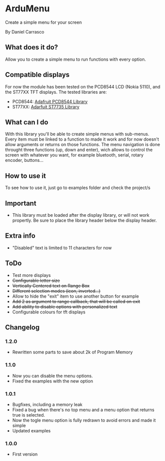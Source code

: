 # ArduMenu
Create a simple menu for your screen

By Daniel Carrasco

## What does it do?
Allow you to create a simple menu to run functions with every option.

## Compatible displays
For now the module has been tested on the PCD8544 LCD (Nokia 5110), and the ST77XX TFT displays. The tested libraries are:

- PCD8544: [Adafruit PCD8544 Library](https://github.com/adafruit/Adafruit-PCD8544-Nokia-5110-LCD-library)
- ST77XX: [Adarfuit ST7735 Library](https://github.com/adafruit/Adafruit-ST7735-Library)

## What can I do
With this library you'll be able to create simple menus with sub-menus. Every item must be linked to a function to made it work and for now doesn't allow arguments or returns on those functions. The menu navigation is done throught three functions (up, down and enter), wich allows to control the screen with whatever you want, for example bluetooth, serial, rotary encoder, buttons...

## How to use it
To see how to use it, just go to examples folder and check the project/s

## Important
- This library must be loaded after the display library, or will not work propertly. Be sure to place the library header below the display header.

## Extra info
* "Disabled" text is limited to 11 characters for now

## ToDo
* Test more displays
* ~~Configurable letter size~~
* ~~Vertically Centered text on Range Box~~
* ~~Different selection modes (icon, inverted...)~~
* Allow to hide the "exit" item to use another button for example
* ~~Add 2 as argument to range callback, that will be called on exit~~
* ~~Add ability to disable options with personalized text~~
* Configurable colours for tft displays

## Changelog
### 1.2.0
- Rewritten some parts to save about 2k of Program Memory

### 1.1.0
- Now you can disable the menu options.
- Fixed the examples with the new option

### 1.0.1
- Bugfixes, including a memory leak
- Fixed a bug when there's no top menu and a menu option that returns true is selected.
- Now the togle menu option is fully redrawn to avoid errors and made it simple
- Updated examples

### 1.0.0
- First version
